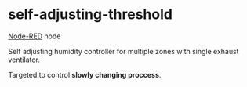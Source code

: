 # self-adjusting-threshold
[Node-RED](https://nodered.org/) node

Self adjusting humidity controller for multiple zones with single exhaust ventilator.

Targeted to control **slowly changing proccess**.

